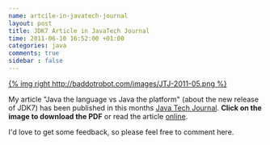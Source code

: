 ```yaml
---
name: artcile-in-javatech-journal
layout: post
title: JDK7 Article in JavaTech Journal
time: 2011-06-10 16:52:00 +01:00
categories: java
comments: true
sidebar : false
---
```


[{% img right http://baddotrobot.com/images/JTJ-2011-05.png %}](http://badrobot.googlecode.com/svn/trunk/bad.robot/JTJ-2011-05.pdf)

My article "Java the language vs Java the platform" (about the new release of JDK7) has been published in this months
[Java Tech Journal](http://jaxenter.com/java-tech-journal/). __Click on the image to download the PDF__ or read the article [online](http://jaxenter.com/new-and-noteworthy-in-jdk7-36843.html).

I'd love to get some feedback, so please feel free to comment here.


